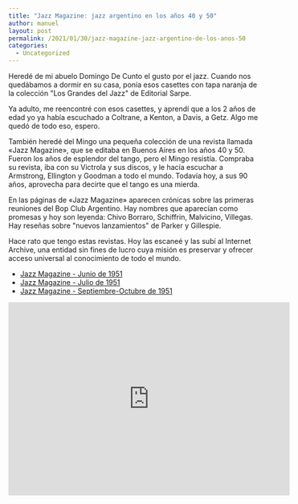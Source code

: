 ```yaml
---
title: "Jazz Magazine: jazz argentino en los años 40 y 50"
author: manuel
layout: post
permalink: /2021/01/30/jazz-magazine-jazz-argentino-de-los-anos-50
categories:
  - Uncategorized
---
```


Heredé de mi abuelo Domingo De Cunto el gusto por el jazz. Cuando nos quedábamos a dormir en su casa, ponía esos casettes con tapa naranja de la colección "Los Grandes del Jazz" de Editorial Sarpe. 

Ya adulto, me reencontré con esos casettes, y aprendí que a los 2 años de edad yo ya había escuchado a Coltrane, a Kenton, a Davis, a Getz. Algo me quedó de todo eso, espero.

También heredé del Mingo una pequeña colección de una revista llamada «Jazz Magazine», que se editaba en Buenos Aires en los años 40 y 50. Fueron los años de esplendor del tango, pero el Mingo resistía. Compraba su revista, iba con su Victrola y sus discos, y le hacía escuchar a Armstrong, Ellington y Goodman a todo el mundo. Todavía hoy, a sus 90 años, aprovecha para decirte que el tango es una mierda.

En las páginas de «Jazz Magazine» aparecen crónicas sobre las primeras reuniones del Bop Club Argentino. Hay nombres que aparecían como promesas y hoy son leyenda: Chivo Borraro, Schiffrin, Malvicino, Villegas. Hay reseñas sobre "nuevos lanzamientos" de Parker y Gillespie.

Hace rato que tengo estas revistas. Hoy las escaneé y las subí al Internet Archive, una entidad sin fines de lucro cuya misión es preservar y ofrecer acceso universal al conocimiento de todo el mundo. 

  - [Jazz Magazine - Junio de 1951](https://archive.org/details/jazzmagazinejun1951/mode/2up)
  - [Jazz Magazine - Julio de 1951](https://archive.org/details/jazzmagazinejul1951/mode/2up)
  - [Jazz Magazine - Septiembre-Octubre de 1951](https://archive.org/details/jazzmagazinesepoct1951/mode/2up)
  
<iframe src="https://archive.org/embed/jazzmagazinejun1951" width="560" height="384" frameborder="0" webkitallowfullscreen="true" mozallowfullscreen="true" allowfullscreen></iframe>
